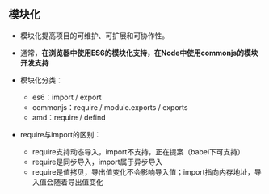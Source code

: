 ## 模块化

- 模块化提高项目的可维护、可扩展和可协作性。
- 通常，**在浏览器中使用ES6的模块化支持，在Node中使用commonjs的模块开发支持**

- 模块化分类：
  - es6：import / export
  - commonjs：require / module.exports / exports
  - amd：require / defind

- require与import的区别：
  - require支持动态导入，import不支持，正在提案（babel下可支持）
  - require是同步导入，import属于异步导入
  - require是值拷贝，导出值变化不会影响导入值；import指向内存地址，导入值会随着导出值变化
